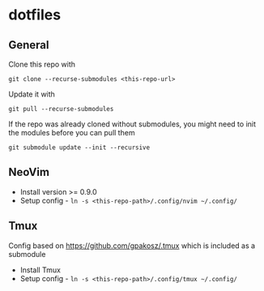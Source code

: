 # dotfiles
## General
Clone this repo with
```
git clone --recurse-submodules <this-repo-url>
```

Update it with
```
git pull --recurse-submodules
```

If the repo was already cloned without submodules, you might need to init the modules before you can pull them
```
git submodule update --init --recursive
```

## NeoVim
- Install version >= 0.9.0
- Setup config - `ln -s <this-repo-path>/.config/nvim ~/.config/`

## Tmux
Config based on https://github.com/gpakosz/.tmux which is included as a submodule
- Install Tmux
- Setup config - `ln -s <this-repo-path>/.config/tmux ~/.config/`
